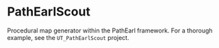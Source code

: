 # PathEarlScout

Procedural map generator within the PathEarl framework. For a thorough example, see the `UT_PathEarlScout` project.

